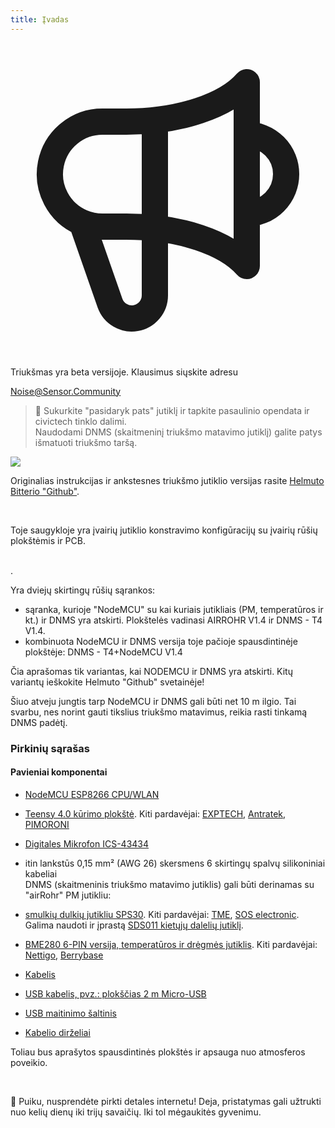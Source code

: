```yaml
---
title: Įvadas
---
```




  <div class="max-w-screen-xl mx-auto pb-5">
    <div class="p-2 rounded-lg bg-indigo-100 shadow-lg sm:p-3">
    <div class="flex items-center">
          <span class="p-2 rounded-lg bg-indigo-500">
            <svg class="h-8 w-8 text-white" fill="none" viewBox="0 0 24 24" stroke="currentColor">
              <path stroke-linecap="round" stroke-linejoin="round" stroke-width="2" d="M11 5.882V19.24a1.76 1.76 0 01-3.417.592l-2.147-6.15M18 13a3 3 0 100-6M5.436 13.683A4.001 4.001 0 017 6h1.832c4.1 0 7.625-1.234 9.168-3v14c-1.543-1.766-5.067-3-9.168-3H7a3.988 3.988 0 01-1.564-.317z" />
            </svg>
          </span>
        <div class="flex-wrap flex">
          <p class="pt-1 text-indigo-700 font-medium">
              Triukšmas yra beta versijoje. Klausimus siųskite adresu</p>
        <a href="mailto:Noise@Sensor.Community" class="ml-1 font-medium underline text-white hover:text-yellow-600">
                Noise@Sensor.Community</a>
        </div>
    </div>
  </div>
</div>


> 🚧 Sukurkite "pasidaryk pats" jutiklį ir tapkite pasaulinio opendata ir civictech tinklo dalimi. <br> Naudodami DNMS (skaitmeninį triukšmo matavimo jutiklį) galite patys išmatuoti triukšmo taršą.

<img src="../docs/dnms/dnms-noise-measuring-sensor-kit.jpg" style="display: block; margin: 1em 0" loading="lazy"/>


Originalias instrukcijas ir ankstesnes triukšmo jutiklio versijas rasite [Helmuto Bitterio "Github"](https://github.com/hbitter/DNMS/tree/master/Manual).

<br>

Toje saugykloje yra įvairių jutiklio konstravimo konfigūracijų su įvairių rūšių plokštėmis ir PCB.

<br>.

Yra dviejų skirtingų rūšių sąrankos:

* sąranka, kurioje "NodeMCU" su kai kuriais jutikliais (PM, temperatūros ir kt.) ir DNMS yra atskirti. Plokštelės vadinasi AIRROHR V1.4 ir DNMS - T4 V1.4.
* kombinuota NodeMCU ir DNMS versija toje pačioje spausdintinėje plokštėje: DNMS - T4+NodeMCU V1.4

Čia aprašomas tik variantas, kai NODEMCU ir DNMS yra atskirti. Kitų variantų ieškokite Helmuto "Github" svetainėje!

Šiuo atveju jungtis tarp NodeMCU ir DNMS gali būti net 10 m ilgio. Tai svarbu, nes norint gauti tikslius triukšmo matavimus, reikia rasti tinkamą DNMS padėtį.

### Pirkinių sąrašas

#### Pavieniai komponentai
* [NodeMCU ESP8266 CPU/WLAN](https://www.aliexpress.com/wholesale?groupsort=1&SortType=price_asc&SearchText=nodemcu+v3+esp8266+ch340)
* [Teensy 4.0 kūrimo plokštė](https://www.pjrc.com/store/teensy40.html). Kiti pardavėjai: [EXPTECH](https://www.exp-tech.de/plattformen/teensy/9596/teensy-4.0-development-board), [Antratek](https://www.antratek.de/teensy-4-0), [PIMORONI](https://shop.pimoroni.com/products/teensy-4-0-development-board)
* [Digitales Mikrofon ICS-43434](https://www.tindie.com/products/onehorse/ics43434-i2s-digital-microphone/)
* itin lankstūs 0,15 mm² (AWG 26) skersmens 6 skirtingų spalvų silikoniniai kabeliai
  <br>
  DNMS (skaitmeninis triukšmo matavimo jutiklis) gali būti derinamas su "airRohr" PM jutikliu:

* [smulkių dulkių jutikliu SPS30](https://www.sparkfun.com/products/15103). Kiti pardavėjai: [TME](https://www.tme.eu/de/details/sps30/gassensoren/sensirion/1-101638-10/?brutto=1), [SOS electronic](https://www.soselectronic.de/products/sensirion/sps30-2-304234). Galima naudoti ir įprastą [SDS011 kietųjų dalelių jutiklį](https://de.aliexpress.com/wholesale?catId=0&initiative_id=AS_20200813122806&SearchText=sds011).
* [BME280 6-PIN versija, temperatūros ir drėgmės jutiklis](https://www.aliexpress.com/wholesale?catId=0&initiative_id=SB_20200308040440&SearchText=bme280+-5V+%2B3,3V). Kiti pardavėjai: [Nettigo](https://nettigo.eu/products/module-pressure-humidity-and-temperature-sensor-bosch-bme280), [Berrybase](https://www.berrybase.de/bauelemente/sensoren-module/feuchtigkeit/bme680-breakout-board-4in1-sensor-f-252-r-temperatur-luftfeuchtigkeit-luftdruck-und-luftg-252-t)
* [Kabelis](http://www.aliexpress.com/wholesale?groupsort=1&SortType=price_asc&SearchText=Dupont+kabelys+20cm+vyriškas-vyriškas)
* [USB kabelis, pvz.: plokščias 2 m Micro-USB](https://www.aliexpress.com/wholesale?catId=0&initiative_id=SB_20200308040708&SearchText=micro+usb+plokščias+kabelys+2m)
* [USB maitinimo šaltinis](https://www.aliexpress.com/wholesale?catId=0&initiative_id=SB_20200308040834&SearchText=single+mikro+usb+eu+maitinimo+šaltinis)
* [Kabelio dirželiai](https://www.aliexpress.com/wholesale?catId=0&initiative_id=SB_20200308040852&SearchText=cable+dirželiai)

Toliau bus aprašytos spausdintinės plokštės ir apsauga nuo atmosferos poveikio.

<br>

🙌 Puiku, nusprendėte pirkti detales internetu!
Deja, pristatymas gali užtrukti nuo kelių dienų iki trijų savaičių.
Iki tol mėgaukitės gyvenimu️.
